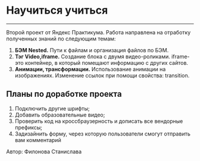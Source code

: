 # **Научиться учиться**

---

Второй проект от Яндекс Практикума. Работа направлена на отработку полученных знаний по следующим темам:

1. **БЭМ Nested.** Пути к файлам и организация файлов по БЭМ.
2. **Тэг Video,iframe.** Создание блока с двумя видео-роликами.
iframe- это контейнер, в который помещают информацию с других сайтов.
3. **Анимации, трансформации.** Использование анимации на изображениях. Изменение ссылок при помощи свойства: transition.

## Планы по доработке проекта

1. Подключить другие шрифты;
2. Добавить образовательные видео;
3. Проверить код на кроссбраузерность и дописать все вендорные префиксы;
4. Задизайнить форму, через которую пользователи смогут отправить вам комментарий

Автор: Филонова Станислава
